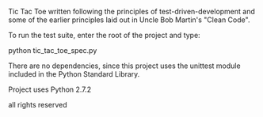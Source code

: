 Tic Tac Toe written following the principles of 
test-driven-development and some of the earlier
principles laid out in Uncle Bob Martin's "Clean Code".

To run the test suite, enter the root of the
project and type:

python tic_tac_toe_spec.py

There are no dependencies, since this project
uses the unittest module included in the 
Python Standard Library.

Project uses Python 2.7.2

all rights reserved
